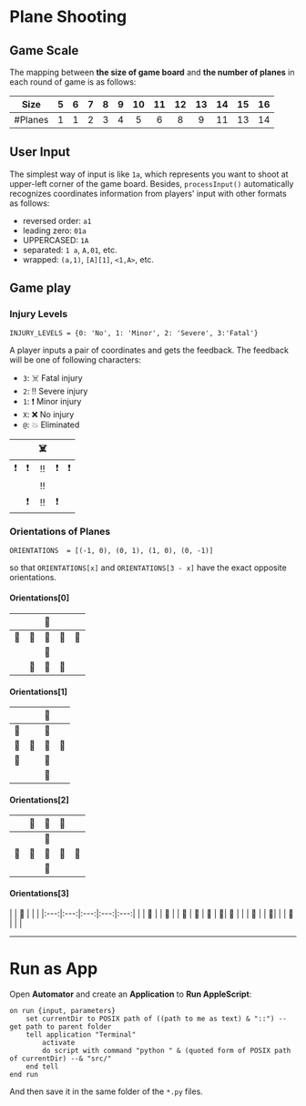 # Plane Shooting
## Game Scale
The mapping between **the size of game board** and **the number of planes** in each round of game is as follows:

| Size | 5 | 6 | 7 | 8 | 9 | 10 | 11 | 12 | 13 | 14 | 15 | 16 |
|:---:|:---:|:---:|:---:|:---:|:---:|:---:|:---:|:---:|:---:|:---:|:---:|:---:|
| #Planes | 1 | 1 | 2 | 3 | 4 | 5 | 6 | 8 | 9 | 11 | 13 | 14 |

## User Input 
The simplest way of input is like `1a`, which represents you want to shoot at upper-left corner of the game board. Besides, `processInput()` automatically recognizes coordinates information from players' input with other formats as follows:

- reversed order: `a1`
- leading zero: `01a`
- UPPERCASED: `1A`
- separated: `1 a`, `A,01`, etc.
- wrapped: `(a,1)`, `[A][1]`, `<1,A>`, etc.

## Game play
### Injury Levels

	INJURY_LEVELS = {0: 'No', 1: 'Minor', 2: 'Severe', 3:'Fatal'}
	
A player inputs a pair of coordinates and gets the feedback. The feedback will be one of following characters:

- `3`: ☠️ Fatal injury
- `2`: ‼️ Severe injury
- `1`: ❗️ Minor injury 
- `X`: ❌ No injury
- `@`: 💥 Eliminated

|  |  | ☠️ |  |  | 
|:---:|:---:|:---:|:---:|:---:|
| ❗️ | ❗️ | ‼️ | ❗️ | ❗️ | 
|  |  | ‼️ |  |  | 
|  | ❗️ | ‼️ | ❗️ |  | 

### Orientations of Planes

	ORIENTATIONS  = [(-1, 0), (0, 1), (1, 0), (0, -1)]
	
so that `ORIENTATIONS[x]` and `ORIENTATIONS[3 - x]` have the exact opposite orientations.

#### Orientations[0]
|  |  | 🎯 |  |  | 
|:---:|:---:|:---:|:---:|:---:|
| 🎯 | 🎯 | 🎯 | 🎯 | 🎯 | 
|  |  | 🎯 |  |  | 
|  | 🎯 | 🎯 | 🎯 |  | 

#### Orientations[1]
|  |  | 🎯 |  |  
|:---:|:---:|:---:|:---:|
| 🎯 |  | 🎯 |  | 
| 🎯 | 🎯 | 🎯 | 🎯 |
| 🎯 |  | 🎯 |  |
|  |  | 🎯 |  |

#### Orientations[2]
|  | 🎯 | 🎯 | 🎯 |  | 
|:---:|:---:|:---:|:---:|:---:|
|  |  | 🎯 |  |  | 
| 🎯 | 🎯 | 🎯 | 🎯 | 🎯 | 
|  |  | 🎯 |  |  | 

#### Orientations[3]
|  | 🎯 |  |  |
|:---:|:---:|:---:|:---:|:---:|
|  | 🎯 |  | 🎯 |
| 🎯 | 🎯 | 🎯 | 🎯| 🎯 |
|  | 🎯 |  | 🎯|
|  | 🎯 |  | |


---
# Run as App
Open **Automator** and create an **Application** to **Run AppleScript**:

	on run {input, parameters}
		set currentDir to POSIX path of ((path to me as text) & "::") --get path to parent folder
		tell application "Terminal"
			activate
			do script with command "python " & (quoted form of POSIX path of currentDir) --& "src/"
		end tell
	end run

And then save it in the same folder of the `*.py` files.
